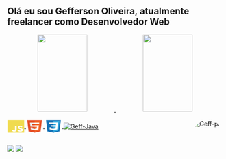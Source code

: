 ## Olá eu sou Gefferson Oliveira, atualmente freelancer como Desenvolvedor Web
<div align="center">
  <a href="https://github.com/GeFFz">
  <img height="180em" width="48%" src="https://github-readme-stats.vercel.app/api?username=GeFFz&show_icons=true&theme=dracula&include_all_commits=true&count_private=true"/>
  <img height="180em" width="48%" src="https://github-readme-stats.vercel.app/api/top-langs/?username=GeFFz&layout=compact&langs_count=7&theme=dracula"/>
</div>
<div style="display: inline_block"><br>
  <img align="center" alt="Geff-Js" height="30" width="40" src="https://raw.githubusercontent.com/devicons/devicon/master/icons/javascript/javascript-plain.svg">
  <!--<img align="center" alt="Geff-Ts" height="30" width="40" src="https://raw.githubusercontent.com/devicons/devicon/master/icons/typescript/typescript-plain.svg">-->
  <!--<img align="center" alt="Geff-React" height="30" width="40" src="https://raw.githubusercontent.com/devicons/devicon/master/icons/react/react-original.svg">-->
  <img align="center" alt="Geff-HTML" height="30" width="40" src="https://raw.githubusercontent.com/devicons/devicon/master/icons/html5/html5-original.svg">
  <img align="center" alt="Geff-CSS" height="30" width="40" src="https://raw.githubusercontent.com/devicons/devicon/master/icons/css3/css3-original.svg">
  <!--<img align="center" alt="Geff-Python" height="30" width="40" src="https://raw.githubusercontent.com/devicons/devicon/master/icons/python/python-original.svg">-->
  <!--<img align="center" alt="Geff-Csharp" height="30" width="40" src="https://raw.githubusercontent.com/devicons/devicon/master/icons/csharp/csharp-original.svg">-->
  <img align="center" alt="Geff-Java" height="30" width="40" src="https://cdn.jsdelivr.net/gh/devicons/devicon/icons/java/java-original.svg">
  <img align="right" alt="Geff-pic" height="150" style="border-radius:50px;" src="https://user-images.githubusercontent.com/48775061/157385326-bf947d20-f093-4a84-89e6-9635f84accb2.gif">
</div>
  
  ##
 
<div> 
  <!--<a href="https://www.youtube.com/channel/link" target="_blank"><img src="https://img.shields.io/badge/YouTube-FF0000?style=for-the-badge&logo=youtube&logoColor=white" target="_blank"></a>
  <a href="https://instagram.com/Geff" target="_blank"><img src="https://img.shields.io/badge/-Instagram-%23E4405F?style=for-the-badge&logo=instagram&logoColor=white" target="_blank"></a>-->
 	<!--<a href="https://www.twitch.tv/Geff" target="_blank"><img src="https://img.shields.io/badge/Twitch-9146FF?style=for-the-badge&logo=twitch&logoColor=white" target="_blank"></a>-->
  <!--<a href="https://discord.gg/Geff" target="_blank"><img src="https://img.shields.io/badge/Discord-7289DA?style=for-the-badge&logo=discord&logoColor=white" target="_blank"></a>-->
  <a href = "mailto:gefferson_oliveira@outlook.com"><img src="https://img.shields.io/badge/-Outlook-blue?style=for-the-badge&logo=Microsoft%20Outlook&logoColor=white" target="_blank"></a>
  <a href="https://www.linkedin.com/in/gefferson-oliveira-2ab50b1a2/" target="_blank"><img src="https://img.shields.io/badge/-LinkedIn-%230077B5?style=for-the-badge&logo=linkedin&logoColor=white" target="_blank"></a><!--
 
  ![Snake animation](https://github.com/GeFFz/GeFFz/blob/output/github-contribution-grid-snake.svg)
 -->
</div>
